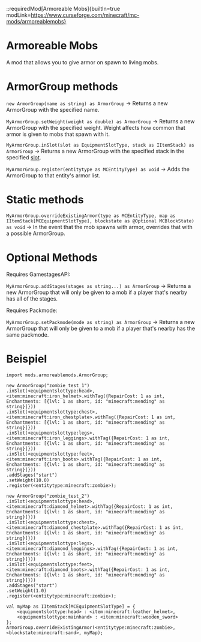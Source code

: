 ::requiredMod[Armoreable Mobs]{builtIn=true modLink=https://www.curseforge.com/minecraft/mc-mods/armoreablemobs}

# Armoreable Mobs

A mod that allows you to give armor on spawn to living mobs.

# ArmorGroup methods
`new ArmorGroup(name as string) as ArmorGroup` -> Returns a new ArmorGroup with the specified name.

`MyArmorGroup.setWeight(weight as double) as ArmorGroup` -> Returns a new ArmorGroup with the specified weight. Weight affects how common that armor is given to mobs that spawn with it.


`MyArmorGroup.inSlot(slot as EquipmentSlotType, stack as IItemStack) as ArmorGroup` -> Returns a new ArmorGroup with the specified stack in the specified [slot](/vanilla/api/util/MCEquipmentSlotType).


`MyArmorGroup.register(entitytype as MCEntityType) as void` -> Adds the ArmorGroup to that entity's armor list.

# Static methods

`MyArmorGroup.overrideExistingArmor(type as MCEntityType, map as IItemStack[MCEquipmentSlotType], blockstate as @Optional MCBlockState) as void` -> In the event that the mob spawns with armor, overrides that with a possible ArmorGroup.


# Optional Methods

Requires GamestagesAPI:

`MyArmorGroup.addStages(stages as string...) as ArmorGroup` -> Returns a new ArmorGroup that will only be given to a mob if a player that's nearby has all of the stages.

Requires Packmode:

`MyArmorGroup.setPackmode(mode as string) as ArmorGroup` -> Returns a new ArmorGroup that will only be given to a mob if a player that's nearby has the same packmode.






# Beispiel

```zenscript
import mods.armoreablemods.ArmorGroup;

new ArmorGroup("zombie_test_1")
.inSlot(<equipmentslottype:head>, <item:minecraft:iron_helmet>.withTag({RepairCost: 1 as int, Enchantments: [{lvl: 1 as short, id: "minecraft:mending" as string}]}))
.inSlot(<equipmentslottype:chest>, <item:minecraft:iron_chestplate>.withTag({RepairCost: 1 as int, Enchantments: [{lvl: 1 as short, id: "minecraft:mending" as string}]}))
.inSlot(<equipmentslottype:legs>, <item:minecraft:iron_leggings>.withTag({RepairCost: 1 as int, Enchantments: [{lvl: 1 as short, id: "minecraft:mending" as string}]}))
.inSlot(<equipmentslottype:feet>, <item:minecraft:iron_boots>.withTag({RepairCost: 1 as int, Enchantments: [{lvl: 1 as short, id: "minecraft:mending" as string}]}))
.addStages("start")
.setWeight(10.0)
.register(<entitytype:minecraft:zombie>);

new ArmorGroup("zombie_test_2")
.inSlot(<equipmentslottype:head>, <item:minecraft:diamond_helmet>.withTag({RepairCost: 1 as int, Enchantments: [{lvl: 1 as short, id: "minecraft:mending" as string}]}))
.inSlot(<equipmentslottype:chest>, <item:minecraft:diamond_chestplate>.withTag({RepairCost: 1 as int, Enchantments: [{lvl: 1 as short, id: "minecraft:mending" as string}]}))
.inSlot(<equipmentslottype:legs>, <item:minecraft:diamond_leggings>.withTag({RepairCost: 1 as int, Enchantments: [{lvl: 1 as short, id: "minecraft:mending" as string}]}))
.inSlot(<equipmentslottype:feet>, <item:minecraft:diamond_boots>.withTag({RepairCost: 1 as int, Enchantments: [{lvl: 1 as short, id: "minecraft:mending" as string}]}))
.addStages("start")
.setWeight(1.0)
.register(<entitytype:minecraft:zombie>);

val myMap as IItemStack[MCEquipmentSlotType] = {
    <equipmentslottype:head> : <item:minecraft:leather_helmet>,
    <equipmentslottype:mainhand> : <item:minecraft:wooden_sword>
};
ArmorGroup.overrideExistingArmor(<entitytype:minecraft:zombie>, <blockstate:minecraft:sand>, myMap);

```
